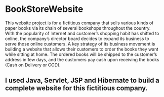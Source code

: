 # BookStoreWebsite

This website project is for a fictitious company that sells various kinds of paper books via its chain of several bookshops throughout the country. With the popularity of Internet and customer’s shopping habit has shifted to online, the company’s director board decides to expand its business to serve those online customers. A key strategy of its business movement is building a website that allows their customers to order the books they want while sitting at home. The ordered books will be shipped to the customer’s address in few days, and the customers pay cash upon receiving the books (Cash on Delivery or COD).

## I used Java, Servlet, JSP and Hibernate to build a complete website for this fictitious company.
